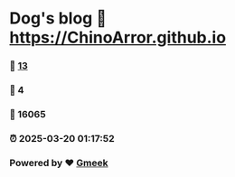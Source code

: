 # Dog's blog :link: https://ChinoArror.github.io 
### :page_facing_up: [13](https://ChinoArror.github.io/tag.html) 
### :speech_balloon: 4 
### :hibiscus: 16065 
### :alarm_clock: 2025-03-20 01:17:52 
### Powered by :heart: [Gmeek](https://github.com/Meekdai/Gmeek)

